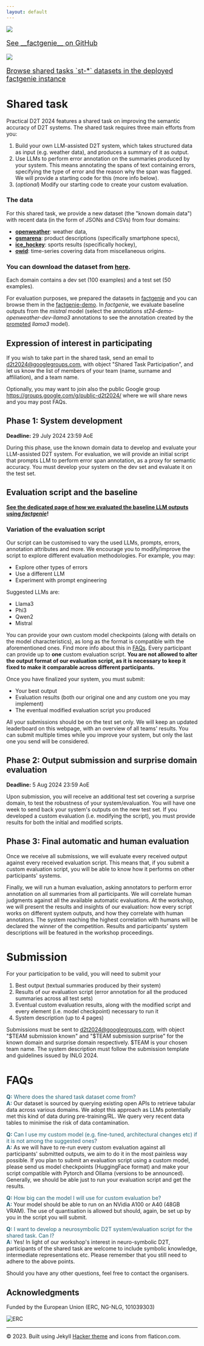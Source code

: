 ```yaml
---
layout: default
---
```

 <div class="forms-container">

 <div class="forms">
    <img src="../assets/images/github-logo.png">
    <a href="https://github.com/kasnerz/factgenie/">
    <p style="font-size: large">See __factgenie__ on GitHub</p>
    </a>
</div>
 <div class="forms">
    <img src="../assets/images/factgenie-logo.png">
    <a href="https://quest.ms.mff.cuni.cz/namuddis/factgenie/browse?dataset=st24-openweather&split=dev&example_idx=0">
    <p style="font-size: large">Browse shared tasks `st-*` datasets in the deployed factgenie instance</p>
    </a>
</div>
</div>

# Shared task
Practical D2T 2024 features a shared task on improving the semantic accuracy of D2T systems. The shared task requires three main efforts from you:

1. Build your own LLM-assisted D2T system, which takes structured data as input (e.g. weather data), and produces a summary of it as output.
2. Use LLMs to perform error annotation on the summaries produced by your system. This means annotating the spans of text containing errors, specifying the type of error and the reason why the span was flagged. We will provide a starting code for this (more info below).
3. (*optional*) Modify our starting code to create your custom evaluation.

### The data
For this shared task, we provide a new dataset (the "known domain data") with recent data (in the form of JSONs and CSVs) from four domains:

- [**openweather**](https://quest.ms.mff.cuni.cz/namuddis/factgenie/browse?dataset=st24-openweather&split=dev&example_idx=0): weather data,
- [**gsmarena**](https://quest.ms.mff.cuni.cz/namuddis/factgenie/browse?dataset=st24-gsmarena&split=dev&example_idx=0): product descriptions (specifically smartphone specs),
- [**ice_hockey**](https://quest.ms.mff.cuni.cz/namuddis/factgenie/browse?dataset=st24-ice_hockey&split=dev&example_idx=0): sports results (specifically hockey),
- [**owid**](https://quest.ms.mff.cuni.cz/namuddis/factgenie/browse?dataset=st24-owid&split=dev&example_idx=0): time-series covering data from miscellaneous origins.

### You can download the dataset from [here](https://practicald2t.github.io/assets/shared_task_data/known_domains.zip). 
Each domain contains a dev set (100 examples) and a test set (50 examples).

For evaluation purposes, we prepared the datasets in [factgenie](https://github.com/kasnerz/factgenie/blob/c8fb56aa17482dd04c9341b3bb68a2f65a7fe355/factgenie/loaders/practicald2t_st24.py) and you can browse them in the [factgenie-demo](https://quest.ms.mff.cuni.cz/namuddis/factgenie/browse?dataset=st24-openweather&split=dev&example_idx=0).
In _factgenie_, we evaluate baseline outputs from the _mistral_ model (select the annotations _st24-demo-openweather-dev-llama3_ annotations to see the annotation created by the [prompted](https://github.com/kasnerz/factgenie/blob/c8fb56aa17482dd04c9341b3bb68a2f65a7fe355/factgenie/llm-eval/ollama-llama3.yaml#L23) _llama3_ model).

## Expression of interest in participating
If you wish to take part in the shared task, send an email to [d2t2024@googlegroups.com](mailto:d2t2024@googlegroups.com), with object "Shared Task Participation", and let us know the list of members of your team (name, surname and affiliation), and a team name.

Optionally, you may want to join also the public Google group https://groups.google.com/g/public-d2t2024/ where we will share news and you may post FAQs. 

## Phase 1: System development
**Deadline:** 29 July 2024 23:59 AoE

During this phase, use the known domain data to develop and evaluate your LLM-assisted D2T system. For evaluation, we will provide an initial script that prompts LLM to perform error span annotation, as a proxy for semantic accuracy. You must develop your system on the dev set and evaluate it on the test set.

## Evaluation script and the baseline

**[See the dedicated page of how we evaluated the baseline LLM outputs using _factgenie_](/pages/shared_task_evaluation_script)!**


### Variation of the evaluation script 
Our script can be customised to vary the used LLMs, prompts, errors, annotation attributes and more. We encourage you to modify/improve the script to explore different evaluation methodologies. For example, you may:
- Explore other types of errors
- Use a different LLM
- Experiment with prompt engineering 

Suggested LLMs are:
- Llama3
- Phi3
- Qwen2
- Mistral

You can provide your own custom model checkpoints (along with details on the model characteristics), as long as the format is compatible with the aforementioned ones. Find more info about this in [FAQs](#faq). Every participant can provide up to **one** custom evaluation script. **You are not allowed to alter the output format of our evaluation script, as it is necessary to keep it fixed to make it comparable across different participants.**

Once you have finalized your system, you must submit:
- Your best output
- Evaluation results (both our original one and any custom one you may implement)
- The eventual modified evaluation script you produced

All your submissions should be on the test set only. We will keep an updated leaderboard on this webpage, with an overview of all teams' results. You can submit multiple times while you improve your system, but only the last one you send will be considered.

## Phase 2: Output submission and surprise domain evaluation
**Deadline:** 5 Aug  2024 23:59 AoE

Upon submission, you will receive an additional test set covering a surprise domain, to test the robustness of your system/evaluation. You will have one week to send back your system's outputs on the new test set. If you developed a custom evaluation (i.e. modifying the script), you must provide results for both the initial and modified scripts.

## Phase 3: Final automatic and human evaluation
Once we receive all submissions, we will evaluate every received output against every received evaluation script. This means that, if you submit a custom evaluation script, you will be able to know how it performs on other participants' systems.

Finally, we will run a human evaluation, asking annotators to perform error annotation on all summaries from all participants. We will correlate human judgments against all the available automatic evaluations. At the workshop, we will present the results and insights of our evaluation: how every script works on different system outputs, and how they correlate with human annotators. The system reaching the highest correlation with humans will be declared the winner of the competition. Results and participants’ system descriptions will be featured in the workshop proceedings. 

# Submission
For your participation to be valid, you will need to submit your
  1. Best output (textual summaries produced by their system)
  2. Results of our evaluation script (error annotation for all the produced summaries across all test sets)
  3. Eventual custom evaluation results, along with the modified script and every element (i.e. model checkpoint) necessary to run it
  4. System description (up to 4 pages)

Submissions must be sent to [d2t2024@googlegroups.com](mailto:d2t2024@googlegroups.com), with object "$TEAM submission known" and "$TEAM submission surprise" for the known domain and surprise domain respectively. $TEAM is your chosen team name. The system description must follow the submission template and guidelines issued by INLG 2024.

# FAQs
<a name="faq"></a>
<span style="color: #276275;">**Q:** Where does the shared task dataset come from?</span>  
<span style="color: #276275;">**A:**</span> Our dataset is sourced by querying existing open APIs to retrieve tabular data across various domains. We adopt this approach as LLMs potentially met this kind of data during pre-training/RL. We query very recent data tables to minimise the risk of data contamination.

<span style="color: #276275;">**Q:** Can I use my custom model (e.g. fine-tuned, architectural changes etc) if it is not among the suggested ones?</span>  
<span style="color: #276275;">**A:**</span> As we will have to re-run every custom evaluation against all participants' submitted outputs, we aim to do it in the most painless way possible. If you plan to submit an evaluation script using a custom model, please send us model checkpoints (HuggingFace format) and make your script compatible with Pytorch and Ollama (versions to be announced). Generally, we should be able just to run your evaluation script and get the results. 

<span style="color: #276275;">**Q:** How big can the model I will use for custom evaluation be?</span>  
<span style="color: #276275;">**A:**</span> Your model should be able to run on an NVidia A100 or A40 (48GB VRAM). The use of quantisation is allowed but should, again, be set up by you in the script you will submit.

<span style="color: #276275;">**Q:** I want to develop a neurosymbolic D2T system/evaluation script for the shared task. Can I?</span>  
<span style="color: #276275;">**A:**</span> Yes! In light of our workshop's interest in neuro-symbolic D2T, participants of the shared task are welcome to include symbolic knowledge, intermediate representations etc. Please remember that you still need to adhere to the above points.

Should you have any other questions, feel free to contact the organisers.

## Acknowledgments
<p>Funded by the European Union (ERC, NG-NLG, 101039303)</p>
<img src="../assets/images/erc.png" style="max-width: 300px;" alt="ERC">

<hr>
<div class="footer">
    © 2023. Built using Jekyll <a href="https://github.com/pages-themes/hacker">Hacker theme</a> and icons from flaticon.com.
  </div>


